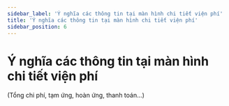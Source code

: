 ```yaml
---
sidebar_label: 'Ý nghĩa các thông tin tại màn hình chi tiết viện phí'
title: 'Ý nghĩa các thông tin tại màn hình chi tiết viện phí'
sidebar_position: 6
---
```


# Ý nghĩa các thông tin tại màn hình chi tiết viện phí
(Tổng chi phí, tạm ứng, hoàn ứng, thanh toán...)